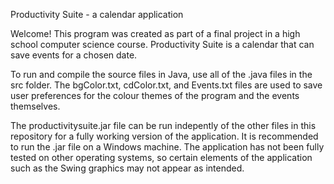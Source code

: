 Productivity Suite - a calendar application

Welcome! This program was created as part of a final project in a high school computer science course.
Productivity Suite is a calendar that can save events for a chosen date.

To run and compile the source files in Java, use all of the .java files in the src folder.
The bgColor.txt, cdColor.txt, and Events.txt files are used to save user preferences for the colour themes of the program and the events themselves.

The productivitysuite.jar file can be run indepently of the other files in this repository for a fully working version of the application.
It is recommended to run the .jar file on a Windows machine. The application has not been fully tested on other operating systems, so certain elements
of the application such as the Swing graphics may not appear as intended.